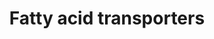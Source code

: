 ---
annotations:
- id: PW:0000103
  parent: regulatory pathway
  type: Pathway Ontology
  value: transport pathway
authors:
- Jkearns445
- Egonw
citedin: ''
communities: []
description: Long chain fatty acid (LCFA) transporters in different tissues
last-edited: 2024-07-21
ndex: 542a24e0-da32-11eb-b666-0ac135e8bacf
organisms:
- Homo sapiens
redirect_from:
- /index.php/Pathway:WP5061
- /instance/WP5061
- /instance/WP5061_r134369
revision: r134369
schema-jsonld:
- '@context': https://schema.org/
  '@id': https://wikipathways.github.io/pathways/WP5061.html
  '@type': Dataset
  creator:
    '@type': Organization
    name: WikiPathways
  description: Long chain fatty acid (LCFA) transporters in different tissues
  keywords:
  - ACSBG1
  - ACSBG2
  - ACSL1
  - ACSL3
  - ACSL4
  - ACSL5
  - ACSL6
  - CD36
  - COENZYME A
  - DBI
  - FABP1
  - FABP2
  - FABP3
  - FABP4
  - FABP5
  - FABP6
  - FABP7
  - FABP9
  - LCFAs
  - SLC27A1
  - SLC27A2
  - SLC27A3
  - SLC27A4
  - SLC27A5
  - SLC27A6
  license: CC0
  name: Fatty acid transporters
seo: CreativeWork
title: Fatty acid transporters
wpid: WP5061
---